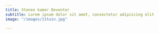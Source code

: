 ```yaml
---
title: Stenen kamer Deventer
subtitle: Lorem ipsum dolor sit amet, consectetur adipiscing elit
image: "/images/11tuin.jpg"

---
```

